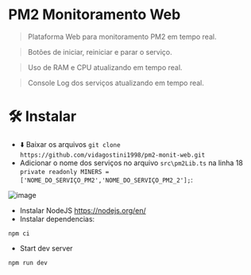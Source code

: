 # PM2 Monitoramento Web

>Plataforma Web para monitoramento PM2 em tempo real.

>Botões de iniciar, reiniciar e parar o serviço.

>Uso de RAM e CPU atualizando em tempo real.

>Console Log dos serviços atualizando em tempo real.

# 🛠️ Instalar
- :arrow_down: Baixar os arquivos ```git clone https://github.com/vidagostini1998/pm2-monit-web.git```
- Adicionar o nome dos serviços no arquivo ```src\pm2Lib.ts``` na linha 18 ```private readonly MINERS = ['NOME_DO_SERVIÇO_PM2','NOME_DO_SERVIÇO_PM2_2'];```:

![image](https://user-images.githubusercontent.com/94183727/212323879-f78c453c-27eb-47e8-b8eb-65ea15522a9d.png)

- Instalar NodeJS https://nodejs.org/en/
- Instalar dependencias:

```shell
npm ci
```

- Start dev server

```shell
npm run dev
```
